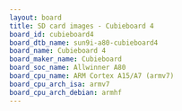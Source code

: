 ```yaml
---
layout: board
title: SD card images - Cubieboard 4
board_id: cubieboard4
board_dtb_name: sun9i-a80-cubieboard4
board_name: Cubieboard 4
board_maker_name: Cubieboard
board_soc_name: Allwinner A80
board_cpu_name: ARM Cortex A15/A7 (armv7)
board_cpu_arch_isa: armv7
board_cpu_arch_debian: armhf
---
```

